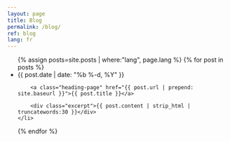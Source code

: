 ```yaml
---
layout: page
title: Blog
permalink: /blog/
ref: blog
lang: fr
---
```


<ul class="post-list">
  {% assign posts=site.posts | where:"lang", page.lang %}
  {% for post in posts %}
    <li>
      <span class="post-meta">{{ post.date | date: "%b %-d, %Y" }}</span>

        <a class="heading-page" href="{{ post.url | prepend: site.baseurl }}">{{ post.title }}</a>

        <div class="excerpt">{{ post.content | strip_html | truncatewords:30 }}</div>
    </li>
  {% endfor %}
</ul>
